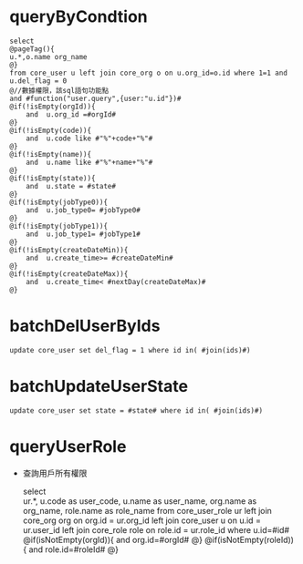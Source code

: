 
queryByCondtion
===

    select 
    @pageTag(){
    u.*,o.name org_name
    @}
    from core_user u left join core_org o on u.org_id=o.id where 1=1 and u.del_flag = 0 
    @//數據權限，該sql語句功能點  
    and #function("user.query",{user:"u.id"})#
    @if(!isEmpty(orgId)){
        and  u.org_id =#orgId#
    @}
    @if(!isEmpty(code)){
        and  u.code like #"%"+code+"%"#
    @}
    @if(!isEmpty(name)){
        and  u.name like #"%"+name+"%"#
    @}
    @if(!isEmpty(state)){
        and  u.state = #state#
    @}
    @if(!isEmpty(jobType0)){
        and  u.job_type0= #jobType0#
    @}
    @if(!isEmpty(jobType1)){
        and  u.job_type1= #jobType1#
    @}
    @if(!isEmpty(createDateMin)){
        and  u.create_time>= #createDateMin#
    @}
    @if(!isEmpty(createDateMax)){
        and  u.create_time< #nextDay(createDateMax)#
    @}
    
    

batchDelUserByIds
===
    update core_user set del_flag = 1 where id in( #join(ids)#)
    
batchUpdateUserState
===
    update core_user set state = #state# where id in( #join(ids)#)
    
queryUserRole
===

* 查詢用戶所有權限

    select	
    ur.*, u.code as user_code,
    u.name as user_name,
    org.name as org_name, role.name as role_name
    from core_user_role ur
    left join core_org org on org.id = ur.org_id
    left join core_user u on u.id = ur.user_id
    left join core_role role on role.id = ur.role_id
    where u.id=#id# 
    @if(isNotEmpty(orgId)){
    	and org.id=#orgId#
    @}
    @if(isNotEmpty(roleId)){
    	and role.id=#roleId#
    @}
